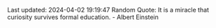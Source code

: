 Last updated: 2024-04-02 19:19:47
Random Quote: It is a miracle that curiosity survives formal education. - Albert Einstein